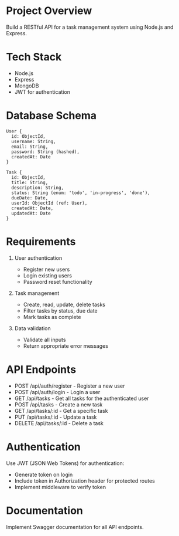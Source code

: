 # Project Overview
Build a RESTful API for a task management system using Node.js and Express.

# Tech Stack
- Node.js
- Express
- MongoDB
- JWT for authentication

# Database Schema
```
User {
  id: ObjectId,
  username: String,
  email: String,
  password: String (hashed),
  createdAt: Date
}

Task {
  id: ObjectId,
  title: String,
  description: String,
  status: String (enum: 'todo', 'in-progress', 'done'),
  dueDate: Date,
  userId: ObjectId (ref: User),
  createdAt: Date,
  updatedAt: Date
}
```

# Requirements
1. User authentication
   - Register new users
   - Login existing users
   - Password reset functionality

2. Task management
   - Create, read, update, delete tasks
   - Filter tasks by status, due date
   - Mark tasks as complete

3. Data validation
   - Validate all inputs
   - Return appropriate error messages

# API Endpoints
- POST /api/auth/register - Register a new user
- POST /api/auth/login - Login a user
- GET /api/tasks - Get all tasks for the authenticated user
- POST /api/tasks - Create a new task
- GET /api/tasks/:id - Get a specific task
- PUT /api/tasks/:id - Update a task
- DELETE /api/tasks/:id - Delete a task

# Authentication
Use JWT (JSON Web Tokens) for authentication:
- Generate token on login
- Include token in Authorization header for protected routes
- Implement middleware to verify token

# Documentation
Implement Swagger documentation for all API endpoints.
